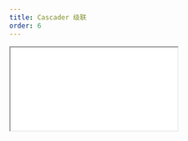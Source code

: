 ```yaml
---
title: Cascader 级联
order: 6
---
```


<Iframe src="//mc.fusion.design/demos/comp_groups/@alifd/next/cascader?theme=@alifd/theme-design-pro" />
